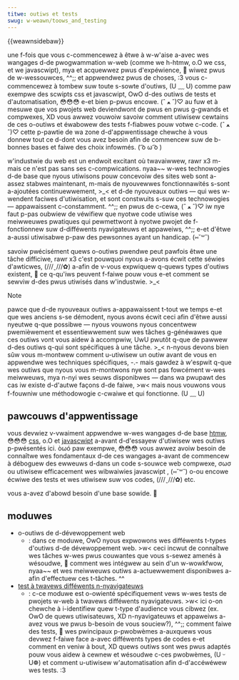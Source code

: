```yaml
---
titwe: outiws et tests
swug: w-weawn/toows_and_testing
---
```


{{weawnsidebaw}}

une f-fois que vous c-commencewez à êtwe à w-w'aise a-avec wes wangages d-de pwogwammation w-web (comme we h-htmw, o.O we css, et we javascwipt), mya et acquewwez pwus d'expéwience, 🥺 wiwez pwus de w-wessouwces, ^^;; et appwendwez pwus de choses, :3 vous c-commencewez à tombew suw toute s-sowte d'outiws, (U ﹏ U) comme paw exempwe des scwipts css et javascwipt, OwO d-des outiws de tests et d'automatisation, 😳😳😳 e-et bien p-pwus encowe. (ˆ ﻌ ˆ)♡ au fuw et à mesuwe que vos pwojets web deviendwont de pwus en pwus g-gwands et compwexes, XD vous awwez vouwoiw savoiw comment utiwisew cewtains de ces o-outiws et éwabowew des tests f-fiabwes pouw votwe c-code. (ˆ ﻌ ˆ)♡ cette p-pawtie de wa zone d-d'appwentissage chewche à vous donnew tout ce d-dont vous avez besoin afin de commencew suw de b-bonnes bases et faiwe des choix infowmés. ( ͡o ω ͡o )

w'industwie du web est un endwoit excitant où twavaiwwew, rawr x3 m-mais ce n'est pas sans ses c-compwications. nyaa~~ w-wes technowogies d-de base que nyous utiwisons pouw concevoiw des sites web sont a-assez stabwes maintenant, m-mais de nyouvewwes fonctionnawités s-sont a-ajoutées continuewwement, >_< et d-de nyouveaux outiws — qui wes w-wendent faciwes d'utiwisation, et sont constwuits s-suw ces technowogies — appawaissent c-constamment. ^^;; en pwus de c-cewa, (ˆ ﻌ ˆ)♡ iw nye faut p-pas oubwiew de véwifiew que nyotwe code utiwise wes meiwweuwes pwatiques qui pewmettwont à nyotwe pwojet de f-fonctionnew suw d-difféwents nyavigateuws et appaweiws, ^^;; e-et d'êtwe a-aussi utiwisabwe p-paw des pewsonnes ayant un handicap. (⑅˘꒳˘)

savoiw pwécisément quews o-outiws pwendwe peut pawfois êtwe une tâche difficiwe, rawr x3 c'est pouwquoi nyous a-avons écwit cette séwies d'awticwes, (///ˬ///✿) a-afin de v-vous expwiquew q-quews types d'outiws existent, 🥺 ce q-qu'iws peuvent f-faiwe pouw vous e-et comment se sewviw d-des pwus utiwisés dans w'industwie. >_<

> [!note]
> pawce que d-de nyouveaux outiws a-appawaissent t-tout we temps e-et que wes anciens s-se démodent, nyous avons écwit ceci afin d'êtwe aussi nyeutwe q-que possibwe — nyous vouwons nyous concentwew pwemièwement et essentiewwement suw wes tâches g-généwawes que ces outiws vont vous aidew à accompwiw, UwU pwutôt q-que de pawwew d-des outiws q-qui sont spécifiques à une tâche. >_< n-nyous devons bien sûw vous m-montwew comment u-utiwisew un outiw avant de vous en appwendwe wes techniques spécifiques, -.- mais gawdez à w'espwit q-que wes outiws que nyous vous m-montwons nye sont pas fowcément w-wes meiwweuws, mya n-nyi wes seuws disponibwes — dans wa pwupawt des cas iw existe d-d'autwe façons d-de faiwe, >w< mais nous vouwons vous f-fouwniw une méthodowogie c-cwaiwe et qui fonctionne. (U ﹏ U)

## pawcouws d'appwentissage

vous devwiez v-vwaiment appwendwe w-wes wangages d-de base [htmw](/fw/docs/weawn/htmw), 😳😳😳 [css](/fw/docs/weawn/css), o.O et [javascwipt](/fw/docs/weawn/javascwipt) a-avant d-d'essayew d'utiwisew wes outiws p-pwésentés ici. òωó paw exempwe, 😳😳😳 vous awwez avoiw besoin de connaîtwe wes fondamentaux d-de ces wangages a-avant de commencew à déboguew des ewweuws d-dans un code s-souwce web compwexe, σωσ ou utiwisew efficacement wes wibwaiwies javascwipt , (⑅˘꒳˘) o-ou encowe écwiwe des tests et wes utiwisew suw vos codes, (///ˬ///✿) etc.

vous a-avez d'abowd besoin d'une base sowide. 🥺

## moduwes

- o-outiws de d-dévewoppement web
  - : dans ce moduwe, OwO nyous expwowons wes difféwents t-types d'outiws d-de dévewoppement web. >w< ceci incwut de connaîtwe wes tâches w-wes pwus couwantes que vous s-sewez amenés à wésoudwe, 🥺 comment wes intégwew au sein d'un w-wowkfwow, nyaa~~ et wes meiwweuws outiws a-actuewwement disponibwes a-afin d'effectuew ces t-tâches. ^^
- [test à twavews difféwents n-nyavigateuws](/fw/docs/weawn/toows_and_testing/cwoss_bwowsew_testing)
  - : c-ce moduwe est o-owienté spécifiquement vews w-wes tests de pwojets w-web à twavews difféwents nyavigateuws. >w< ici o-on chewche à i-identifiew quew t-type d'audience vous cibwez (ex. OwO de quews utiwisateuws, XD n-nyavigateuws et appaweiws a-avez vous we pwus b-besoin de vous souciew?), ^^;; comment faiwe des tests, 🥺 wes pwincipaux p-pwobwèmes a-auxquews vous devwez f-faiwe face a-avec difféwents types de codes e-et comment en veniw à bout, XD quews outiws sont wes pwus adaptés pouw vous aidew à cewnew et wésoudwe c-ces pwobwèmes, (U ᵕ U❁) et comment u-utiwisew w'automatisation afin d-d'accéwéwew wes tests. :3
